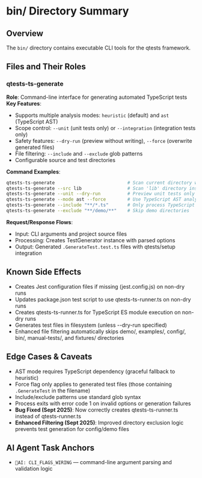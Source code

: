 # bin/ Directory Summary

## Overview
The `bin/` directory contains executable CLI tools for the qtests framework.

## Files and Their Roles

### qtests-ts-generate
**Role**: Command-line interface for generating automated TypeScript tests  
**Key Features**:
- Supports multiple analysis modes: `heuristic` (default) and `ast` (TypeScript AST)
- Scope control: `--unit` (unit tests only) or `--integration` (integration tests only)  
- Safety features: `--dry-run` (preview without writing), `--force` (overwrite generated files)
- File filtering: `--include` and `--exclude` glob patterns
- Configurable source and test directories

**Command Examples**:
```bash
qtests-ts-generate                           # Scan current directory with defaults
qtests-ts-generate --src lib                 # Scan 'lib' directory instead  
qtests-ts-generate --unit --dry-run          # Preview unit tests only
qtests-ts-generate --mode ast --force        # Use TypeScript AST analysis, overwrite existing
qtests-ts-generate --include "**/*.ts"       # Only process TypeScript files
qtests-ts-generate --exclude "**/demo/**"    # Skip demo directories
```

**Request/Response Flows**:
- Input: CLI arguments and project source files
- Processing: Creates TestGenerator instance with parsed options
- Output: Generated `.GenerateTest.test.ts` files with qtests/setup integration

## Known Side Effects  
- Creates Jest configuration files if missing (jest.config.js) on non-dry runs
- Updates package.json test script to use qtests-ts-runner.ts on non-dry runs
- Creates qtests-ts-runner.ts for TypeScript ES module execution on non-dry runs
- Generates test files in filesystem (unless --dry-run specified)
- Enhanced file filtering automatically skips demo/, examples/, config/, bin/, manual-tests/, and fixtures/ directories

## Edge Cases & Caveats
- AST mode requires TypeScript dependency (graceful fallback to heuristic)
- Force flag only applies to generated test files (those containing `.GenerateTest` in the filename)
- Include/exclude patterns use standard glob syntax
- Process exits with error code 1 on invalid options or generation failures
- **Bug Fixed (Sept 2025)**: Now correctly creates qtests-ts-runner.ts instead of qtests-runner.ts
- **Enhanced Filtering (Sept 2025)**: Improved directory exclusion logic prevents test generation for config/demo files

## AI Agent Task Anchors  
- `🚩AI: CLI_FLAGS_WIRING` — command-line argument parsing and validation logic
